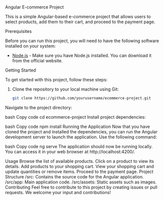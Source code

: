 Angular E-commerce Project

This is a simple Angular-based e-commerce project that allows users to select products, add them to their cart, and proceed to the payment page. 

Prerequisites

Before you can run this project, you will need to have the following software installed on your system:

- [Node.js](https://nodejs.org/) - Make sure you have Node.js installed. You can download it from the official website.

Getting Started

To get started with this project, follow these steps:

1. Clone the repository to your local machine using Git:

   ```bash
   git clone https://github.com/yourusername/ecommerce-project.git


Navigate to the project directory:

bash
Copy code
cd ecommerce-project
Install project dependencies:

bash
Copy code
npm install
Running the Application
Now that you have cloned the project and installed the dependencies, you can run the Angular development server to launch the application. Use the following command:

bash
Copy code
ng serve
The application should now be running locally. You can access it in your web browser at http://localhost:4200/.

Usage
Browse the list of available products.
Click on a product to view its details.
Add products to your shopping cart.
View your shopping cart and update quantities or remove items.
Proceed to the payment page.
Project Structure
/src: Contains the source code for the Angular application.
/src/app: Main application code.
/src/assets: Static assets such as images.
Contributing
Feel free to contribute to this project by creating issues or pull requests. We welcome your input and contributions!